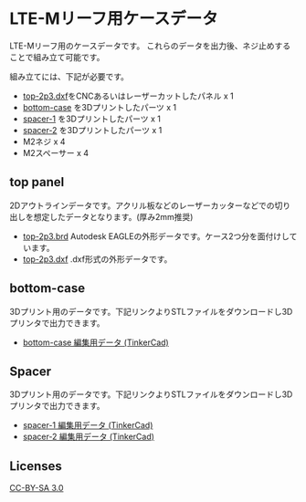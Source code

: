 # LTE-Mリーフ用ケースデータ

LTE-Mリーフ用のケースデータです。
これらのデータを出力後、ネジ止めすることで組み立て可能です。

組み立てには、下記が必要です。

- [top-2p3.dxf](./top-panel/top-2p3.dxf)をCNCあるいはレーザーカットしたパネル x 1
- [bottom-case](https://www.tinkercad.com/things/bAul1xdVRxP) を3Dプリントしたパーツ x 1
- [spacer-1](https://www.tinkercad.com/things/2n8qK4QVpn7) を3Dプリントしたパーツ x 1
- [spacer-2](https://www.tinkercad.com/things/9MBQidA0G1Q) を3Dプリントしたパーツ x 1
- M2ネジ x 4
- M2スペーサー x 4

## top panel

2Dアウトラインデータです。アクリル板などのレーザーカッターなどでの切り出しを想定したデータとなります。(厚み2mm推奨)

- [top-2p3.brd](./top-panel/top-2p3.brd) Autodesk EAGLEの外形データです。ケース2つ分を面付けしています。
- [top-2p3.dxf](./top-panel/top-2p3.dxf) .dxf形式の外形データです。

## bottom-case

3Dプリント用のデータです。下記リンクよりSTLファイルをダウンロードし3Dプリンタで出力できます。

- [bottom-case 編集用データ (TinkerCad)](https://www.tinkercad.com/things/bAul1xdVRxP)

## Spacer

3Dプリント用のデータです。下記リンクよりSTLファイルをダウンロードし3Dプリンタで出力できます。

- [spacer-1 編集用データ (TinkerCad)](https://www.tinkercad.com/things/2n8qK4QVpn7)
- [spacer-2 編集用データ (TinkerCad)](https://www.tinkercad.com/things/9MBQidA0G1Q)

## Licenses

[CC-BY-SA 3.0](https://creativecommons.org/licenses/by-sa/3.0/)


